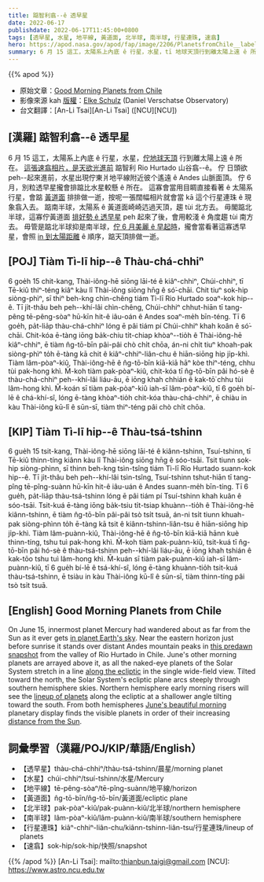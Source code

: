 ```yaml
---
title: 踮智利翕--ê 透早星
date: 2022-06-17
publishdate: 2022-06-17T11:45:00+0800
tags: [透早星, 水星, 地平線, 黃道面, 北半球, 南半球, 行星連珠, 速翕]
hero: https://apod.nasa.gov/apod/fap/image/2206/PlanetsfromChile__labelled_E-Schulz.jpg
summary: 6 月 15 這工，太陽系上內底 ê 行星，水星，tī 地球天頂行到離太陽上遠 ê 所在。
---
```


{{% apod %}}

- 原始文章：[Good Morning Planets from Chile](https://apod.nasa.gov/apod/ap220617.html)
- 影像來源 kah [版權][copyright]：[Elke Schulz](https://www.elke-schulz.com/about-elke/) (Daniel Verschatse Observatory)
- 台文翻譯：[An-Li Tsai][An-Li Tsai] ([NCU][NCU])

## [漢羅] 踮智利翕--ê 透早星
6 月 15 這工，太陽系上內底 ê 行星，水星，[佇地球天頂][in planet Earth's sky] 行到離太陽上遠 ê 所在。
[這張速翕相片，是天欲光進前][this predawn snapshot] 踮智利 Rio Hurtado 山谷翕--ê。
佇 日頭欲 peh--起來進前，水星出現佇東爿地平線附近彼个遙遠 ê Andes 山脈面頂。
佇 6 月，別粒透早星攏會排踮比水星較懸 ê 所在。
這寡會當用目睭直接看著 ê 太陽系行星，會踮 [黃道面][along the ecliptic] 排排做一逝，按呢一張闊幅相片就會當 kā 這个行星連珠 ê 現象翕入去。
踮南半球，太陽系 ê 黃道面崎崎迒過天頂，趨 tùi 北方去。
毋閣踮北半球，這寡佇黃道面 [排好勢 ê 透早星][lineup of planets t] peh 起來了後，會用較淺 ê 角度趨 tùi 南方去。
毋管是踮北半球抑是南半球，[佇 6 月美麗 ê 早起時][June's beautiful morning]，攏會當看著這寡透早星，會照 [in 到太陽距離][distance from the Sun] ê 順序，踮天頂排做一逝。


## [POJ] Tiàm Tì-lī hip--ê Thàu-chá-chhiⁿ
6 goe̍h 15 chit-kang, Thài-iông-hē siōng lāi-té ê kiâⁿ-chhiⁿ, Chúi-chhiⁿ, tī Tē-kiû thiⁿ-téng kiâⁿ kàu lî Thài-iông siōng hn̄g ê só͘-chāi.
Chit tiuⁿ sok-hip siòng-phìⁿ, sī thiⁿ beh-kng chìn-chêng tiám Tì-lī Rio Hurtado soaⁿ-kok hip--ê.
Tī ji̍t-thâu beh peh--khí-lâi chìn-chêng, Chúi-chhiⁿ chhut-hiān tī tang-pêng tē-pêng-sòaⁿ hū-kīn hit-ê iâu-oán ê Andes soaⁿ-me̍h bīn-téng.
Tī 6 goe̍h, pa̍t-lia̍p thàu-chá-chhiⁿ lóng ē pâi tiám pí Chúi-chhiⁿ khah koân ê só͘-chāi.
Chit-kóa ē-tàng iōng ba̍k-chiu ti̍t-chiap khòaⁿ--tio̍h ê Thài-iông-hē kiâⁿ-chhiⁿ, ē tiàm n̂g-tō-bīn pâi-pâi chò chi̍t chōa, án-ni chi̍t tiuⁿ khoah-pak siòng-phìⁿ to̍h ē-tàng kā chit ê kiâⁿ-chhiⁿ-liân-chu ê hiān-siōng hip ji̍p-khì.
Tiàm lâm-pòaⁿ-kiû, Thài-iông-hē ê n̂g-tō-bīn kiā-kiā hāⁿ kòe thiⁿ-téng, chhu tùi pak-hong khì.
M̄-koh tiàm pak-pòaⁿ-kiû, chit-kóa tī n̂g-tō-bīn pâi hó-sè ê thàu-chá-chhiⁿ peh--khí-lâi liáu-āu, ē iōng khah chhián ê kak-tō͘ chhu tùi lâm-hong khì.
M̄-koán sī tiàm pak-pòaⁿ-kiû iah-sī lâm-pòaⁿ-kiû, tī 6 goe̍h bí-lē ê chá-khí-sî, lóng ē-tàng khòaⁿ-tio̍h chit-kóa thàu-chá-chhiⁿ, ē chiàu in kàu Thài-iông kū-lî ê sūn-sī, tiàm thiⁿ-téng pâi chò chi̍t chōa.

## [KIP] Tiàm Tì-lī hip--ê Thàu-tsá-tshinn
6 gue̍h 15 tsit-kang, Thài-iông-hē siōng lāi-té ê kiânn-tshinn, Tsuí-tshinn, tī Tē-kiû thinn-tíng kiânn kàu lî Thài-iông siōng hn̄g ê sóo-tsāi.
Tsit tiunn sok-hip siòng-phìnn, sī thinn beh-kng tsìn-tsîng tiám Tì-lī Rio Hurtado suann-kok hip--ê.
Tī ji̍t-thâu beh peh--khí-lâi tsìn-tsîng, Tsuí-tshinn tshut-hiān tī tang-pîng tē-pîng-suànn hū-kīn hit-ê iâu-uán ê Andes suann-me̍h bīn-tíng.
Tī 6 gue̍h, pa̍t-lia̍p thàu-tsá-tshinn lóng ē pâi tiám pí Tsuí-tshinn khah kuân ê sóo-tsāi.
Tsit-kuá ē-tàng iōng ba̍k-tsiu ti̍t-tsiap khuànn--tio̍h ê Thài-iông-hē kiânn-tshinn, ē tiàm n̂g-tō-bīn pâi-pâi tsò tsi̍t tsuā, án-ni tsi̍t tiunn khuah-pak siòng-phìnn to̍h ē-tàng kā tsit ê kiânn-tshinn-liân-tsu ê hiān-siōng hip ji̍p-khì.
Tiàm lâm-puànn-kiû, Thài-iông-hē ê n̂g-tō-bīn kiā-kiā hānn kuè thinn-tíng, tshu tuì pak-hong khì.
M̄-koh tiàm pak-puànn-kiû, tsit-kuá tī n̂g-tō-bīn pâi hó-sè ê thàu-tsá-tshinn peh--khí-lâi liáu-āu, ē iōng khah tshián ê kak-tōo tshu tuì lâm-hong khì.
M̄-kuán sī tiàm pak-puànn-kiû iah-sī lâm-puànn-kiû, tī 6 gue̍h bí-lē ê tsá-khí-sî, lóng ē-tàng khuànn-tio̍h tsit-kuá thàu-tsá-tshinn, ē tsiàu in kàu Thài-iông kū-lî ê sūn-sī, tiàm thinn-tíng pâi tsò tsi̍t tsuā.

## [English] Good Morning Planets from Chile
On June 15, innermost planet Mercury had wandered about as far from the Sun as it ever gets [in planet Earth's sky][in planet Earth's sky].
Near the eastern horizon just before sunrise it stands over distant Andes mountain peaks in [this predawn snapshot][this predawn snapshot] from the valley of Rio Hurtado in Chile.
June's other morning planets are arrayed above it, as all the naked-eye planets of the Solar System stretch in a line [along the ecliptic][along the ecliptic] in the single wide-field view.
Tilted toward the north, the Solar System's ecliptic plane arcs steeply through southern hemisphere skies.
Northern hemisphere early morning risers will see the [lineup of planets][lineup of planets e] along the ecliptic at a shallower angle tilting toward the south.
From both hemispheres [June's beautiful morning][June's beautiful morning] planetary display finds the visible planets in order of their increasing [distance from the Sun][distance from the Sun].

## 詞彙學習（漢羅/POJ/KIP/華語/English）
- 【透早星】thàu-chá-chhiⁿ/thàu-tsá-tshinn/晨星/morning planet
- 【水星】chúi-chhiⁿ/tsuí-tshinn/水星/Mercury
- 【地平線】tē-pêng-sòaⁿ/tē-pîng-suànn/地平線/horizon
- 【黃道面】n̂g-tō-bīn/n̂g-tō-bīn/黃道面/ecliptic plane
- 【北半球】pak-pòaⁿ-kiû/pak-puànn-kiû/北半球/northern hemisphere
- 【南半球】lâm-pòaⁿ-kiû/lâm-puànn-kiû/南半球/southern hemisphere
- 【行星連珠】kiâⁿ-chhiⁿ-liân-chu/kiânn-tshinn-liân-tsu/行星連珠/lineup of planets
- 【速翕】sok-hip/sok-hip/快照/snapshot


{{% /apod %}}
[An-Li Tsai]: mailto:thianbun.taigi@gmail.com
[NCU]: https://www.astro.ncu.edu.tw

[copyright]: https://apod.nasa.gov/apod/fap/lib/about_apod.html#srapply

[in planet Earth's sky]:https://earthsky.org/astronomy-essentials/mercury-before-sunrise-greatest-elongation-west/
[this predawn snapshot]:https://www.elke-schulz.com/planetary-party/
[along the ecliptic]:https://apod.nasa.gov/apod/ap170225.html
[lineup of planets e]:https://apod.nasa.gov/apod/ap220420.html
[lineup of planets t]:https://apod.tw/daily/20220420/
[June's beautiful morning]:https://earthsky.org/astronomy-essentials/visible-planets-tonight-mars-jupiter-venus-saturn-mercury/
[distance from the Sun]:https://solarsystem.nasa.gov/solar-system/our-solar-system/overview/
